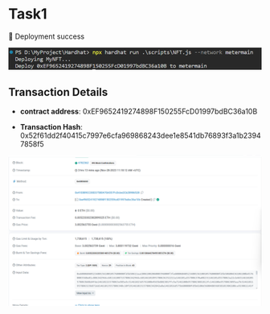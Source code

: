 # Task1

🎉 Deployment success 

![Deploy success](./images/NFT.png)
## Transaction Details
- **contract address**: 
0xEF9652419274898F150255FcD01997bdBC36a10B

- **Transaction Hash**: 0x52f61dd2f40415c7997e6cfa969868243dee1e8541db76893f3a1b23947858f5

![Transaction details](./images/Task2_detail.png)
